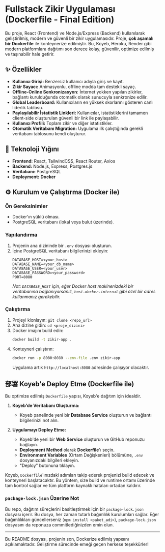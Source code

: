 # Fullstack Zikir Uygulaması (Dockerfile - Final Edition)

Bu proje, React (Frontend) ve Node.js/Express (Backend) kullanılarak geliştirilmiş, modern ve güvenli bir zikir uygulamasıdır. Proje, **çok aşamalı bir Dockerfile** ile konteynerize edilmiştir. Bu, Koyeb, Heroku, Render gibi modern platformlara dağıtımı son derece kolay, güvenilir, optimize edilmiş ve taşınabilir hale getirir.

## ✨ Özellikler

- **Kullanıcı Girişi:** Benzersiz kullanıcı adıyla giriş ve kayıt.
- **Zikir Sayacı:** Animasyonlu, offline modda tam destekli sayaç.
- **Offline-Online Senkronizasyon:** İnternet yokken yapılan zikirler, bağlantı kurulduğunda otomatik olarak sunucuyla senkronize edilir.
- **Global Leaderboard:** Kullanıcıların en yüksek skorlarını gösteren canlı liderlik tablosu.
- **Paylaşılabilir İstatistik Linkleri:** Kullanıcılar, istatistiklerini tamamen client-side oluşturulan güvenli bir link ile paylaşabilir.
- **Kullanıcı Profili:** Toplam zikir ve diğer istatistikler.
- **Otomatik Veritabanı Migration:** Uygulama ilk çalıştığında gerekli veritabanı tablosunu kendi oluşturur.

## 🚀 Teknoloji Yığını

- **Frontend:** React, TailwindCSS, React Router, Axios
- **Backend:** Node.js, Express, Postgres.js
- **Veritabanı:** PostgreSQL
- **Deployment:** **Docker**

## ⚙️ Kurulum ve Çalıştırma (Docker ile)

### Ön Gereksinimler
- Docker'ın yüklü olması.
- PostgreSQL veritabanı (lokal veya bulut üzerinde).

### Yapılandırma
1. Projenin ana dizininde bir `.env` dosyası oluşturun.
2. İçine PostgreSQL veritabanı bilgilerinizi ekleyin:
   ```
   DATABASE_HOST=<your_host>
   DATABASE_NAME=<your_db_name>
   DATABASE_USER=<your_user>
   DATABASE_PASSWORD=<your_password>
   PORT=8080
   ```
   *Not: `DATABASE_HOST` için, eğer Docker host makinenizdeki bir veritabanına bağlanıyorsanız, `host.docker.internal` gibi özel bir adres kullanmanız gerekebilir.*

### Çalıştırma
1. Projeyi klonlayın: `git clone <repo_url>`
2. Ana dizine gidin: `cd <proje_dizini>`
3. Docker imajını build edin:
   ```bash
   docker build -t zikir-app .
   ```
4. Konteyneri çalıştırın:
   ```bash
   docker run -p 8080:8080 --env-file .env zikir-app
   ```
   Uygulama artık `http://localhost:8080` adresinde çalışıyor olacaktır.

## 部署 Koyeb'e Deploy Etme (Dockerfile ile)

Bu optimize edilmiş `Dockerfile` yapısı, Koyeb'e dağıtım için idealdir.

1. **Koyeb'de Veritabanı Oluşturma:**
   - Koyeb panelinde yeni bir **Database Service** oluşturun ve bağlantı bilgilerinizi not alın.

2. **Uygulamayı Deploy Etme:**
   - Koyeb'de yeni bir **Web Service** oluşturun ve GitHub reponuzu bağlayın.
   - **Deployment Method** olarak **Dockerfile**'ı seçin.
   - **Environment Variables** (Ortam Değişkenleri) bölümüne, `.env` dosyanızdaki bilgileri ekleyin.
   - "Deploy" butonuna tıklayın.

Koyeb, `Dockerfile`'ınızdaki adımları takip ederek projenizi build edecek ve konteyneri başlatacaktır. Bu yöntem, size build ve runtime ortamı üzerinde tam kontrol sağlar ve tüm platform kaynaklı hataları ortadan kaldırır.

### `package-lock.json` Üzerine Not
Bu repo, dağıtım süreçlerini basitleştirmek için bir `package-lock.json` dosyası içerir. Bu dosya, her zaman tutarlı bağımlılık kurulumları sağlar. Eğer bağımlılıkları güncellerseniz (`npm install <paket_adi>`), `package-lock.json` dosyasını da reponuza commitlediğinizden emin olun.

---

Bu README dosyası, projenin son, Dockerize edilmiş yapısını açıklamaktadır. Geliştirme sürecinde emeği geçen herkese teşekkürler!
